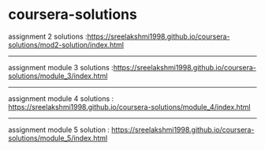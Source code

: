 # coursera-solutions
assignment 2 solutions :https://sreelakshmi1998.github.io/coursera-solutions/mod2-solution/index.html 
*****************************************************************
assignment module 3 solutions :https://sreelakshmi1998.github.io/coursera-solutions/module_3/index.html 

********************************************************************

assignment module 4 solutions : https://sreelakshmi1998.github.io/coursera-solutions/module_4/index.html

*************************************************************************

assignment module 5 solution : https://sreelakshmi1998.github.io/coursera-solutions/module_5/index.html

